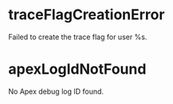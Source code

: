 # traceFlagCreationError

Failed to create the trace flag for user %s.

# apexLogIdNotFound

No Apex debug log ID found.
